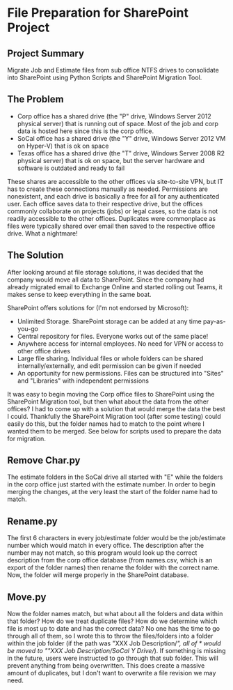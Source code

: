 # File Preparation for SharePoint Project
## Project Summary
Migrate Job and Estimate files from sub office NTFS drives to consolidate into SharePoint using Python Scripts and SharePoint Migration Tool.

## The Problem
- Corp office has a shared drive (the "P" drive, Windows Server 2012 physical server) that is running out of space. Most of the job and corp data is hosted here since this is the corp office.
 - SoCal office has a shared drive (the "Y" drive, Windows Server 2012 VM on Hyper-V) that is ok on space
 - Texas office has a shared drive (the "T" drive, Windows Server 2008 R2 physical server) that is ok on space, but the server hardware and software is outdated and ready to fail

These shares are accessible to the other offices via site-to-site VPN, but IT has to create these connections manually as needed. Permissions are nonexistent, and each drive is basically a free for all for any authenticated user. Each office saves data to their respective drive, but the offices commonly collaborate on projects (jobs) or legal cases, so the data is not readily accessible to the other offices. Duplicates were commonplace as files were typically shared over email then saved to the respective office drive. What a nightmare!
## The Solution
After looking around at file storage solutions, it was decided that the company would move all data to SharePoint. Since the company had already migrated email to Exchange Online and started rolling out Teams, it makes sense to keep everything in the same boat. 

SharePoint offers solutions for (I'm not endorsed by Microsoft):
- Unlimited Storage. SharePoint storage can be added at any time pay-as-you-go
- Central repository for files. Everyone works out of the same place!
- Anywhere access for internal employees. No need for VPN or access to other office drives
- Large file sharing. Individual files or whole folders can be shared internally/externally, and edit permission can be given if needed
- An opportunity for new permissions. Files can be structured into "Sites" and "Libraries" with independent permissions

It was easy to begin moving the Corp office files to SharePoint using the SharePoint Migration tool, but then what about the data from the other offices? I had to come up with a solution that would merge the data the best I could. Thankfully the SharePoint Migration tool (after some testing) could easily do this, but the folder names had to match to the point where I wanted them to be merged. See below for scripts used to prepare the data for migration.

## Remove Char.py
The estimate folders in the SoCal drive all started with "E" while the folders in the corp office just started with the estimate number. In order to begin merging the changes, at the very least the start of the folder name had to match.

## Rename.py
The first 6 characters in every job/estimate folder would be the job/estimate number which would match in every office. The description after the number may not match, so this program would look up the correct description from the corp office database (from names.csv, which is an export of the folder names) then rename the folder with the correct name. Now, the folder will merge properly in the SharePoint database.

## Move.py
Now the folder names match, but what about all the folders and data within that folder? How do we treat duplicate files? How do we determine which file is most up to date and has the correct data? No one has the time to go through all of them, so I wrote this to throw the files/folders into a folder within the job folder (if the path was "XXX Job Description/*", all of * would be moved to ""XXX Job Description/SoCal Y Drive/*). If something is missing in the future, users were instructed to go through that sub folder. This will prevent anything from being overwritten. This does create a massive amount of duplicates, but I don't want to overwrite a file revision we may need.
